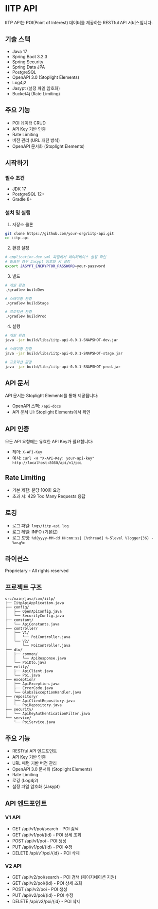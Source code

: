 # IITP API

IITP API는 POI(Point of Interest) 데이터를 제공하는 RESTful API 서비스입니다.

## 기술 스택

- Java 17
- Spring Boot 3.2.3
- Spring Security
- Spring Data JPA
- PostgreSQL
- OpenAPI 3.0 (Stoplight Elements)
- Log4j2
- Jasypt (설정 파일 암호화)
- Bucket4j (Rate Limiting)

## 주요 기능

- POI 데이터 CRUD
- API Key 기반 인증
- Rate Limiting
- 버전 관리 (URL 패턴 방식)
- OpenAPI 문서화 (Stoplight Elements)

## 시작하기

### 필수 조건

- JDK 17
- PostgreSQL 12+
- Gradle 8+

### 설치 및 실행

1. 저장소 클론
```bash
git clone https://github.com/your-org/iitp-api.git
cd iitp-api
```

2. 환경 설정
```bash
# application-dev.yml 파일에서 데이터베이스 설정 확인
# 필요한 경우 Jasypt 암호화 키 설정
export JASYPT_ENCRYPTOR_PASSWORD=your-password
```

3. 빌드
```bash
# 개발 환경
./gradlew buildDev

# 스테이징 환경
./gradlew buildStage

# 프로덕션 환경
./gradlew buildProd
```

4. 실행
```bash
# 개발 환경
java -jar build/libs/iitp-api-0.0.1-SNAPSHOT-dev.jar

# 스테이징 환경
java -jar build/libs/iitp-api-0.0.1-SNAPSHOT-stage.jar

# 프로덕션 환경
java -jar build/libs/iitp-api-0.0.1-SNAPSHOT-prod.jar
```

## API 문서

API 문서는 Stoplight Elements를 통해 제공됩니다:
- OpenAPI 스펙: `/api-docs`
- API 문서 UI: Stoplight Elements에서 확인

## API 인증

모든 API 요청에는 유효한 API Key가 필요합니다:
- 헤더: `X-API-Key`
- 예시: `curl -H "X-API-Key: your-api-key" http://localhost:8080/api/v1/poi`

## Rate Limiting

- 기본 제한: 분당 100회 요청
- 초과 시: 429 Too Many Requests 응답

## 로깅

- 로그 파일: `logs/iitp-api.log`
- 로그 레벨: INFO (기본값)
- 로그 포맷: `%d{yyyy-MM-dd HH:mm:ss} [%thread] %-5level %logger{36} - %msg%n`

## 라이선스

Proprietary - All rights reserved

## 프로젝트 구조

```
src/main/java/com/iitp/
├── IitpApiApplication.java
├── config/
│   ├── OpenApiConfig.java
│   └── SecurityConfig.java
├── constant/
│   └── ApiConstants.java
├── controller/
│   ├── V1/
│   │   └── PoiController.java
│   └── V2/
│       └── PoiController.java
├── dto/
│   ├── common/
│   │   └── ApiResponse.java
│   └── PoiDto.java
├── entity/
│   ├── ApiClient.java
│   └── Poi.java
├── exception/
│   ├── ApiException.java
│   ├── ErrorCode.java
│   └── GlobalExceptionHandler.java
├── repository/
│   ├── ApiClientRepository.java
│   └── PoiRepository.java
├── security/
│   └── ApiKeyAuthenticationFilter.java
└── service/
    └── PoiService.java
```

## 주요 기능

- RESTful API 엔드포인트
- API Key 기반 인증
- URL 패턴 기반 버전 관리
- OpenAPI 3.0 문서화 (Stoplight Elements)
- Rate Limiting
- 로깅 (Log4j2)
- 설정 파일 암호화 (Jasypt)

## API 엔드포인트

### V1 API
- GET /api/v1/poi/search - POI 검색
- GET /api/v1/poi/{id} - POI 상세 조회
- POST /api/v1/poi - POI 생성
- PUT /api/v1/poi/{id} - POI 수정
- DELETE /api/v1/poi/{id} - POI 삭제

### V2 API
- GET /api/v2/poi/search - POI 검색 (페이지네이션 지원)
- GET /api/v2/poi/{id} - POI 상세 조회
- POST /api/v2/poi - POI 생성
- PUT /api/v2/poi/{id} - POI 수정
- DELETE /api/v2/poi/{id} - POI 삭제 
